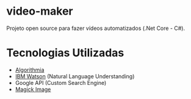 # video-maker
Projeto open source para fazer vídeos automatizados (.Net Core - C#).

# Tecnologias Utilizadas
- [Algorithmia](https://algorithmia.com/)
- [IBM Watson](https://www.ibm.com/watson) (Natural Language Understanding)
- Google API (Custom Search Engine)
- [Magick Image](https://www.imagemagick.org/)
